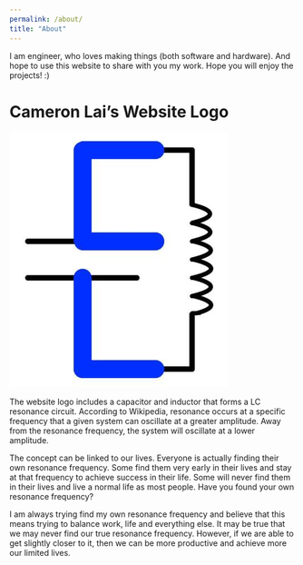```yaml
---
permalink: /about/
title: "About"
---
```


I am engineer, who loves making things (both software and hardware). And hope to use this website to share with you my work. Hope you will enjoy the projects! :)

# Cameron Lai’s Website Logo

![image](/assets/images/logo.jpg)

The website logo includes a capacitor and inductor that forms a LC resonance circuit. According to Wikipedia, resonance occurs at a specific frequency that a given system can oscillate at a greater amplitude. Away from the resonance frequency, the system will oscillate at a lower amplitude.

The concept can be linked to our lives. Everyone is actually finding their own resonance frequency. Some  find them very early in their lives and stay at that frequency to achieve success in their life. Some will never find them in their lives and live a normal life as most people. Have you found your  own resonance frequency?

I am always trying find my own resonance frequency and believe that this means trying to balance work, life and everything else. It may be true that we may never find our true resonance frequency. However, if we are able to get slightly closer to it, then we can be more productive and achieve more our limited lives.
